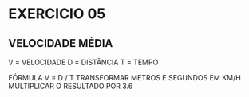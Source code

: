 # EXERCICIO 05
## VELOCIDADE MÉDIA 
 V = VELOCIDADE
 D = DISTÂNCIA 
 T = TEMPO

 FÓRMULA
 V = D / T
 TRANSFORMAR METROS E SEGUNDOS EM KM/H
 MULTIPLICAR O RESULTADO POR 3.6
 